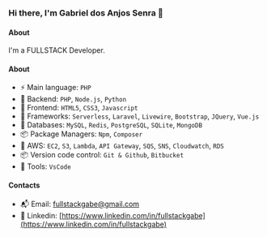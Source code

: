 ### Hi there, I'm Gabriel dos Anjos Senra 👋

#### About
I'm a FULLSTACK Developer.

#### About
- ⚡️ Main language: `PHP`
- 📡 Backend: `PHP`, `Node.js`, `Python` 
- 🎉 Frontend: `HTML5`, `CSS3`, `Javascript`
- 🔌 Frameworks:  `Serverless`, `Laravel`, `Livewire`, `Bootstrap`, `JQuery`, `Vue.js`
- 👑 Databases: `MySQL`, `Redis`, `PostgreSQL`, `SQLite`, `MongoDB`
- 📦️ Package Managers: `Npm`, `Composer`
- 🚀 AWS: `EC2`, `S3`, `Lambda`, `API Gateway`, `SQS`, `SNS`, `Cloudwatch`, `RDS`
- 📦️ Version code control: `Git & Github`, `Bitbucket`
- 🔨 Tools: `VsCode`

#### Contacts

- 📬 Email: fullstackgabe@gmail.com
- 👤 Linkedin: [https://www.linkedin.com/in/fullstackgabe](https://www.linkedin.com/in/fullstackgabe)
